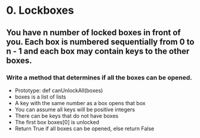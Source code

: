 # 0. Lockboxes

## You have n number of locked boxes in front of you. Each box is numbered sequentially from 0 to n - 1 and each box may contain keys to the other boxes.

### Write a method that determines if all the boxes can be opened.

- Prototype: def canUnlockAll(boxes)
- boxes is a list of lists
- A key with the same number as a box opens that box
- You can assume all keys will be positive integers
- There can be keys that do not have boxes
- The first box boxes[0] is unlocked
- Return True if all boxes can be opened, else return False